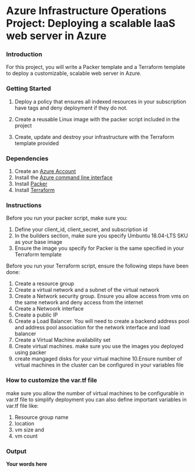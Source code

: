 # Azure Infrastructure Operations Project: Deploying a scalable IaaS web server in Azure

### Introduction
For this project, you will write a Packer template and a Terraform template to deploy a customizable, scalable web server in Azure.

### Getting Started
1. Deploy a policy that ensures all indexed resources in your subscription have tags and deny deployment if they do not.

2. Create a reusable Linux image with the packer script included in the project

3. Create, update and destroy your infrastructure with the Terraform template provided 

### Dependencies
1. Create an [Azure Account](https://portal.azure.com) 
2. Install the [Azure command line interface](https://docs.microsoft.com/en-us/cli/azure/install-azure-cli?view=azure-cli-latest)
3. Install [Packer](https://www.packer.io/downloads)
4. Install [Terraform](https://www.terraform.io/downloads.html)

### Instructions
Before you run your packer script, make sure you:
1. Define your client_id, client_secret, and subscription id
2. In the builders section, make sure you specify Umbuntu 18.04-LTS SKU as your base image
3. Ensure the image you specify for Packer is the same specified in your Terraform template

Before you run your Terraform script, ensure the following steps have been done:
1. Create a resource group
2. Create a virtual network and a subnet of the virtual network
3. Create a Network security group. Ensure you allow access from vms on the same network and deny access from the internet
4. Create a Netwoork interface
5. Create a public IP
6. Create a Load Balancer. You will need to create a backend address pool and address pool association for the network interface and load balancer
7. Create a Virtual Machine availability set
8. Create virtual machines. make sure you use the images you deployed using packer
9. create mangaged disks for your virtual machine
10.Ensure number of virtual machines in the cluster can be configured in your variables file

### How to customize the var.tf file
make sure you allow the number of virtual machines to be configurable in var.tf file to simplify deployment
you can also define important variables in var.tf file like:
1. Resource group name
2. location
3. vm size and
4. vm count


### Output
**Your words here**
